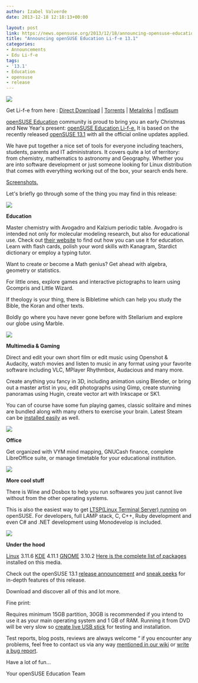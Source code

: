 ```yaml
---
author: Izabel Valverde
date: 2013-12-18 12:18:13+00:00

layout: post
link: https://news.opensuse.org/2013/12/18/announcing-opensuse-education-li-f-e-13-1/
title: "Announcing openSUSE Education Li-f-e 13.1"
categories:
- Announcements
- Edu Li-f-e
tags:
- '13.1'
- Education
- opensuse
- release
---
```

![](http://en.opensuse.org/images/3/33/Life13.1.png)

Get Li-f-e from here : [Direct Download](https://sourceforge.net/projects/opensuse-edu/files/latest/download?source=files) | [Torrents](http://www.opensuse-education.org/download/ISOs/openSUSE-Edu-li-f-e-latest-i686.iso.torrent) | [Metalinks](http://www.opensuse-education.org/download/ISOs/openSUSE-Edu-li-f-e.i686-13.1.1.iso.meta4) | [md5sum](http://www.opensuse-education.org/download/ISOs/openSUSE-Edu-li-f-e-latest-i686.iso.md5)

[openSUSE Education](http://en.opensuse.org/Portal:Education) community is proud to bring you an early Christmas and New Year's present: [openSUSE Education Li-f-e.](http://en.opensuse.org/openSUSE:Education-Li-f-e) It is based on the recently released [openSUSE 13.1](https://en.opensuse.org/Portal:13.1) with all the official online updates applied.

We have put together a nice set of tools for everyone including teachers, students, parents and IT administrators.  It covers quite a lot of territory: from chemistry, mathematics to astronomy and Geography. Whether you are into software development or just someone looking for Linux distribution that comes with everything working out of the box, your search ends here.<!-- more -->

[Screenshots.](http://en.opensuse.org/Screenshots#openSUSE_Edu_Li-f-e)

Let's briefly go through some of the thing you may find in this release:





![](//lizards.opensuse.org/wp-content/uploads/2013/12/applications-education-school.png)






**Education**

Master chemistry with Avogadro and Kalzium periodic table. Avogadro is intended not only for molecular modeling research, but also for educational use. Check out [their website](http://avogadro.openmolecules.net/wiki/Education) to find out how you can use it for education. Learn with flash cards, polish your word skills with Kanagram, Stardict dictionary or employ a typing tutor.

Want to create or become a Math genius? Get ahead with algebra, geometry or statistics.

For little ones, explore games and interactive pictographs to learn using Gcompris and Little Wizard.

If theology is your thing, there is Bibletime which can help you study the Bible, the Koran and other texts.

Boldly go where you have never gone before with Stellarium and explore our globe using Marble.













![](//lizards.opensuse.org/wp-content/uploads/2013/12/applications-multimedia.png)






**Multimedia & Gaming**

Direct and edit your own short film or edit music using Openshot & Audacity, watch movies and listen to music in any format using your favorite software including VLC, MPlayer Rhythmbox, Audacious and many more.

Create anything you fancy in 3D, including animation using Blender, or bring out a master artist in you, edit photographs using Gimp, create stunning panoramas using Hugin, create vector art with Inkscape or SK1.

You can of course have some fun playing games, classic solitaire and mines are bundled along with many others to exercise your brain. Latest Steam can be [installed easily](http://en.opensuse.org/Steam) as well.













![](//lizards.opensuse.org/wp-content/uploads/2013/12/applications-office.png)






**Office**

Get organized with VYM mind mapping, GNUCash finance, complete LibreOffice suite, or manage timetable for your educational institution.













![](//lizards.opensuse.org/wp-content/uploads/2013/12/applications-development-web.png)






**More cool stuff**

There is Wine and Dosbox to help you run softwares you just cannot live without from the other operating systems.

This is also the easiest way to get [LTSP(Linux Terminal Server) running](https://en.opensuse.org/SDB:LTSP_quick_start_12.2_Edu) on openSUSE. For developers, full LAMP stack, C, C++, Ruby development and even C# and .NET development using Monodevelop is included.













![](//lizards.opensuse.org/wp-content/uploads/2013/12/applications-system.png)






**Under the hood**

[Linux](https://en.opensuse.org/Kernel) 3.11.6
[KDE](https://en.opensuse.org/Portal:KDE) 4.11.1
[GNOME](https://en.opensuse.org/Portal:GNOME) 3.10.2
[Here is the complete list of packages](http://www.opensuse-education.org/~cyberorg/opensuse-edu-life-1311-packages.html) installed on this media.

Check out the openSUSE 13.1 [release announcement](https://news.opensuse.org/2013/11/19/opensuse-13-1-ready-for-action) and [sneak peeks](https://news.opensuse.org/category/distribution/sneak-peeks/) for in-depth features of this release.







Download and discover all of this and lot more.

Fine print:

Requires minimum 15GB partition, 30GB is recommended if you intend to use it as your main operating system and 1 GB of RAM. Running it from DVD will be very slow so [create live USB stick](http://en.opensuse.org/Live_USB_stick) for testing and installation.

Test reports, blog posts, reviews are always welcome “ if you encounter any problems, feel free to contact us via any way [mentioned in our wiki](http://en.opensuse.org/Portal:Education) or [write a bug report](https://bugzilla.novell.com/enter_bug.cgi?classification=7340&product=openSUSE.org&component=3rd%20party%20software&assigned_to=lrupp%40suse.com&short_desc=Education).

Have a lot of fun...

Your openSUSE Education Team		

